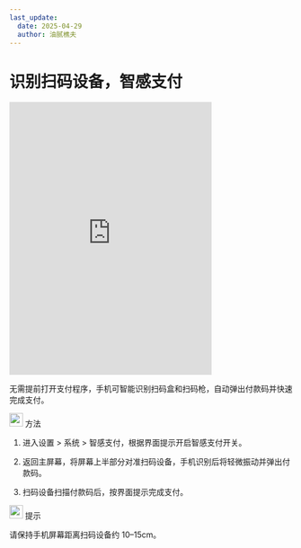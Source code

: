 ```yaml
---
last_update:
  date: 2025-04-29
  author: 油腻樵夫
---
```


# 识别扫码设备，智感支付

<iframe src="https://tips-p01-drcn.dbankcdn.cn/MODEL/EMUI/C00B030/resource/card/202512250Xzgpn/zh-cn/image/video/10044728_f001_fastscanpay.mp4#toolbar=0" scrolling="no" border="0" frameborder="no" framespacing="0" allowfullscreen="true" width="360" height="486"> </iframe>

无需提前打开支付程序，手机可智能识别扫码盒和扫码枪，自动弹出付款码并快速完成支付。

<img src="https://tips-p01-drcn.dbankcdn.cn/MODEL/EMUI/C00B030/resource/card/202503041becsx/zh-cn/image/common/buttons/fig_method.png" width="24" height="24"/> 方法

1.  进入设置 > 系统 > 智感支付，根据界面提示开启智感支付开关。
    
2.  返回主屏幕，将屏幕上半部分对准扫码设备，手机识别后将轻微振动并弹出付款码。
    
3.  扫码设备扫描付款码后，按界面提示完成支付。
    

<img src="https://tips-p01-drcn.dbankcdn.cn/MODEL/EMUI/C00B030/resource/card/202508300vZjQz/zh-cn/image/common/buttons/fig_tips.png" width="24" height="24"/> 提示

请保持手机屏幕距离扫码设备约 10–15cm。
